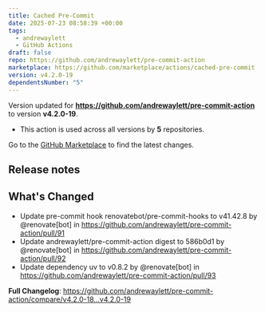 ```yaml
---
title: Cached Pre-Commit
date: 2025-07-23 08:58:39 +00:00
tags:
  - andrewaylett
  - GitHub Actions
draft: false
repo: https://github.com/andrewaylett/pre-commit-action
marketplace: https://github.com/marketplace/actions/cached-pre-commit
version: v4.2.0-19
dependentsNumber: "5"
---
```



Version updated for **https://github.com/andrewaylett/pre-commit-action** to version **v4.2.0-19**.
- This action is used across all versions by **5** repositories.

Go to the [GitHub Marketplace](https://github.com/marketplace/actions/cached-pre-commit) to find the latest changes.

## Release notes

## What's Changed
* Update pre-commit hook renovatebot/pre-commit-hooks to v41.42.8 by @renovate[bot] in https://github.com/andrewaylett/pre-commit-action/pull/91
* Update andrewaylett/pre-commit-action digest to 586b0d1 by @renovate[bot] in https://github.com/andrewaylett/pre-commit-action/pull/92
* Update dependency uv to v0.8.2 by @renovate[bot] in https://github.com/andrewaylett/pre-commit-action/pull/93


**Full Changelog**: https://github.com/andrewaylett/pre-commit-action/compare/v4.2.0-18...v4.2.0-19
